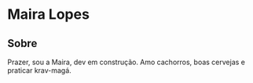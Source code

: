 # Maira Lopes

## Sobre
Prazer, sou a Maira, dev em construção. Amo cachorros, boas cervejas e praticar krav-magá.